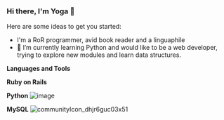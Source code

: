 ### Hi there, I'm Yoga 👋

Here are some ideas to get you started:

- I'm a RoR programmer, avid book reader and a linguaphile
- 🌱 I’m currently learning Python and would like to be a web developer, trying to explore new modules and learn data structures.

**Languages and Tools**

**Ruby on Rails**


**Python**
![image](https://github.com/yoga-0731/yoga-0731/assets/66167144/7c44a95f-f24a-4c85-b04a-d2127aec4e1b)

**MySQL**
![communityIcon_dhjr6guc03x51](https://github.com/yoga-0731/yoga-0731/assets/66167144/19db92dd-113b-4637-9883-d5857b2024bd)
